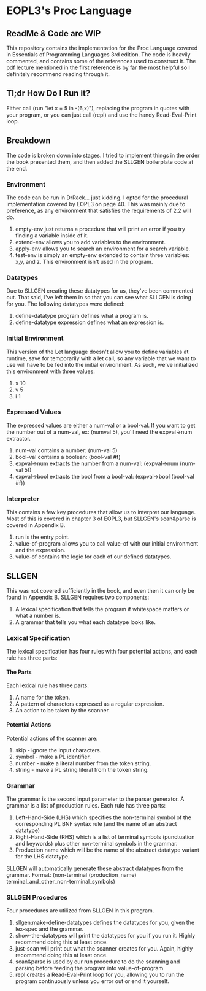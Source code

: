 # EOPL3's Proc Language
## ReadMe & Code are WIP
This repository contains the implementation for the Proc Language covered in Essentials of Programming Languages 3rd edition. The code is heavily commented, and contains some of the references used to construct it. The pdf lecture mentioned in the first reference is by far the most helpful so I definitely recommend reading through it.

## Tl;dr How Do I Run it?
Either call (run "let x = 5 in -(6,x)"), replacing the program in quotes with your program, or you can just call (repl) and use the handy Read-Eval-Print loop.

## Breakdown
The code is broken down into stages. I tried to implement things in the order the book presented them, and then added the SLLGEN boilerplate code at the end.

### Environment
The code can be run in DrRack... just kidding. I opted for the procedural implementation covered by EOPL3 on page 40. This was mainly due to preference, as any environment that satisfies the requirements of 2.2 will do.

1. empty-env just returns a procedure that will print an error if you try finding a variable inside of it.
2. extend-env allows you to add variables to the environment.
3. apply-env allows you to search an environment for a search variable.
4. test-env is simply an empty-env extended to contain three variables: x,y, and z. This environment isn't used in the program.

### Datatypes
Due to SLLGEN creating these datatypes for us, they've been commented out. That said, I've left them in so that you can see what SLLGEN is doing for you. The following datatypes were defined:

1. define-datatype program defines what a program is.
2. define-datatype expression defines what an expression is.

### Initial Environment
This version of the Let language doesn't allow you to define variables at runtime, save for temporarily with a let call, so any variable that we want to use will have to be fed into the initial environment. As such, we've initialized this environment with three values:

1. x 10
2. v 5
3. i 1

### Expressed Values
The expressed values are either a num-val or a bool-val. If you want to get the number out of a num-val, ex: (numval 5), you'll need the expval->num extractor.

1. num-val contains a number:   (num-val 5)
2. bool-val contains a boolean: (bool-val #f)
3. expval->num extracts the number from a num-val: (expval->num (num-val 5))
4. expval->bool extracts the bool from a bool-val: (expval->bool (bool-val #f))

### Interpreter
This contains a few key procedures that allow us to interpret our language. Most of this is covered in chapter 3 of EOPL3, but SLLGEN's scan&parse is covered in Appendix B.

1. run is the entry point.
2. value-of-program allows you to call value-of with our initial environment and the expression.
3. value-of contains the logic for each of our defined datatypes.

## SLLGEN
This was not covered sufficiently in the book, and even then it can only be found in Appendix B. SLLGEN requires two components:
1. A lexical specification that tells the program if whitespace matters or what a number is.
2. A grammar that tells you what each datatype looks like.

### Lexical Specification
The lexical specification has four rules with four potential actions, and each rule has three parts:

#### The Parts
Each lexical rule has three parts:
1. A name for the token.
2. A pattern of characters expressed as a regular expression.
3. An action to be taken by the scanner.

#### Potential Actions
Potential actions of the scanner are:
1. skip - ignore the input characters.
2. symbol - make a PL identifier.
3. number - make a literal number from the token string.
4. string - make a PL string literal from the token string.

### Grammar
The grammar is the second input parameter to the parser generator. A grammar is a list of production rules.
Each rule has three parts:
1. Left-Hand-Side (LHS) which specifies the non-terminal symbol of the corresponding PL BNF syntax rule (and the name of an abstract datatype)
2. Right-Hand-Side (RHS) which is a list of terminal symbols (punctuation and keywords) plus other non-terminal symbols in the grammar.
3. Production name which will be the name of the abstract datatype variant for the LHS datatype.

SLLGEN will automatically generate these abstract datatypes from the grammar.
Format: (non-terminal (production_name) terminal_and_other_non-terminal_symbols)

### SLLGEN Procedures
Four procedures are utilized from SLLGEN in this program.
1. sllgen:make-define-datatypes defines the datatypes for you, given the lex-spec and the grammar.
2. show-the-datatypes will print the datatypes for you if you run it. Highly recommend doing this at least once.
3. just-scan will print out what the scanner creates for you. Again, highly recommend doing this at least once.
4. scan&parse is used by our run procedure to do the scanning and parsing before feeding the program into value-of-program.
5. repl creates a Read-Eval-Print loop for you, allowing you to run the program continuously unless you error out or end it yourself.

